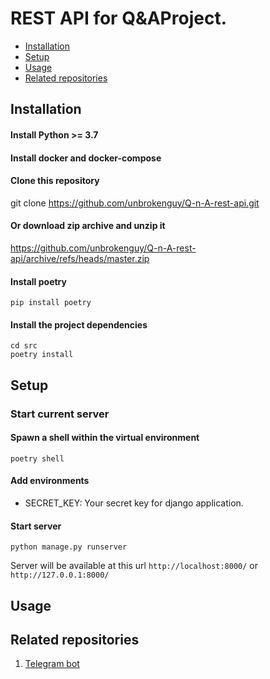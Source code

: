# REST API for Q&AProject.
* [Installation](#installation)
* [Setup](#setup)
* [Usage](#usage)
* [Related repositories](#related-repositories)
## Installation

#### Install Python >= 3.7
#### Install docker and docker-compose
#### Clone this repository
git clone https://github.com/unbrokenguy/Q-n-A-rest-api.git
#### Or download zip archive and unzip it
https://github.com/unbrokenguy/Q-n-A-rest-api/archive/refs/heads/master.zip
#### Install poetry
```shell
pip install poetry
```

#### Install the project dependencies
```shell
cd src
poetry install 
```

## Setup

### Start current server
#### Spawn a shell within the virtual environment
```shell
poetry shell
```

#### Add environments
* SECRET_KEY: Your secret key for django application.

#### Start server
```shell
python manage.py runserver
```
Server will be available at this url  `http://localhost:8000/` or `http://127.0.0.1:8000/`

## Usage

## Related repositories
1. [Telegram bot](https://github.com/unbrokenguy/Q-n-A-telegram-bot)